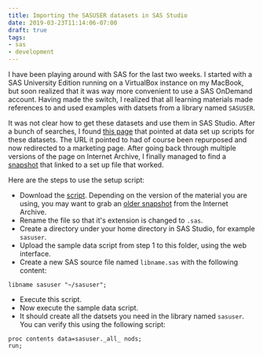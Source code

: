```yaml
---
title: Importing the SASUSER datasets in SAS Studio
date: 2019-03-23T11:14:06-07:00
draft: true
tags:
- sas
- development
---
```


I have been playing around with SAS for the last two weeks. I started with a SAS University Edition running on a VirtualBox instance on my MacBook, but soon realized that it was way more convenient to use a SAS OnDemand account. Having made the switch, I realized that all learning materials made references to and used examples with datsets from a library named `SASUSER`.

It was not clear how to get these datasets and use them in SAS Studio. After a bunch of searches, I found [this page](https://communities.sas.com/t5/SAS-Certification/How-to-get-SASUSER-library-s-data-sets/m-p/306631/highlight/true#M124) that pointed at data set up scripts for these datasets. The URL it pointed to had of course been repurposed and now redirected to a marketing page. After going back through multiple versions of the page on Internet Archive, I finally managed to find a [snapshot](https://web.archive.org/web/20151005165134/http://support.sas.com:80/publishing/cert/basecertguide3.html) that linked to a set up file that worked.

Here are the steps to use the setup script:

* Download the [script](https://support.sas.com/content/dam/SAS/support/en/books/data/sampledata.txt). Depending on the version of the material you are using, you may want to grab an [older snapshot](https://web.archive.org/web/20150921023746/http://support.sas.com/publishing/cert/sampdata.txt) from the Internet Archive.
* Rename the file so that it's extension is changed to `.sas`.
* Create a directory under your home directory in SAS Studio, for example `sasuser`.
* Upload the sample data script from step 1 to this folder, using the web interface.
* Create a new SAS source file named `libname.sas` with the following content:

```sas
libname sasuser "~/sasuser";
```

* Execute this script.
* Now execute the sample data script.
* It should create all the datsets you need in the library named `sasuser`. You can verify this using the following script:

```sas
proc contents data=sasuser._all_ nods;
run;
```
